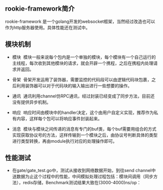 rookie-framework简介
---------------

rookie-framework 是一个golang开发的websocket框架，当然经过改造也可以作为http服务器使用。具体性能还在测试中。

模块机制
-------------------
* 模块
  模块一般来说每个包内是一个单独的模块，每个模块有一个自己运行的主线程，每次收到其他模块的请求，就会开辟一个携程，之后在携程内处理请求并返回。

* 骨架
  骨架开发运用了装饰器，需要监控的代码段可以由逻辑代码块包裹，之后利用装饰器可以对于代码块的输入输出进行一些想要的操作。
  
* 通讯
  通讯利用channel仿RPC通讯，经过封装已经变成了同步方法，目前还没有提供异步机制。
  
* 响应
  响应时间由模块中的handler决定，这个由用户自定义实现，推荐作为私有内容，这样每个包可以将响应事件封装起来。
  
* 消息
  模块与模块之间传递的消息有专门的buf类，每个buf需要用组合的方式实现获取协议号的方法，这样传输到一个模块之后，由协议号判断具体的类型进行类型转换，再由module执行对应的处理操作即可。

 性能测试
-------------------
* 在gate/gate_test.go中，测试从接收到网络数据开始，到往send channel中送数据为止这个过程中的性能，中间模拟处理过程包括：模块间调用（同步方法），redis存储，Benchmark测试结果大致在(3000-4000)ns/op：
